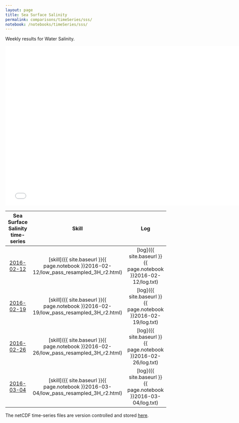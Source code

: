 ```yaml
---
layout: page
title: Sea Surface Salinity
permalink: comparisons/timeSeries/sss/
notebook: /notebooks/timeSeries/sss/
---
```


Weekly results for Water Salinity.

<iframe width="750" height="500" frameBorder="0" src="{{ site.baseurl }}{{ page.notebook }}2016-03-04/mapa.html" name="iframe"> <p>Your browser does not support iframes.</p> </iframe>


| Sea Surface Salinity time-series                                                                   | Skill                                                                | Log                                                            |
|:--------------------------------------------------------------------------------------------------:|:--------------------------------------------------------------------:|:--------------------------------------------------------------:|
| <a href="{{ site.baseurl }}{{ page.notebook }}2016-02-12/mapa.html" target="iframe">2016-02-12</a> | [skill]({{ site.baseurl }}{{ page.notebook }}2016-02-12/low_pass_resampled_3H_r2.html)  | [log]({{ site.baseurl }}{{ page.notebook }}2016-02-12/log.txt) |
| <a href="{{ site.baseurl }}{{ page.notebook }}2016-02-19/mapa.html" target="iframe">2016-02-19</a> | [skill]({{ site.baseurl }}{{ page.notebook }}2016-02-19/low_pass_resampled_3H_r2.html)  | [log]({{ site.baseurl }}{{ page.notebook }}2016-02-19/log.txt) |
| <a href="{{ site.baseurl }}{{ page.notebook }}2016-02-26/mapa.html" target="iframe">2016-02-26</a> | [skill]({{ site.baseurl }}{{ page.notebook }}2016-02-26/low_pass_resampled_3H_r2.html)  | [log]({{ site.baseurl }}{{ page.notebook }}2016-02-26/log.txt) |
| <a href="{{ site.baseurl }}{{ page.notebook }}2016-03-04/mapa.html" target="iframe">2016-03-04</a> | [skill]({{ site.baseurl }}{{ page.notebook }}2016-03-04/low_pass_resampled_3H_r2.html)  | [log]({{ site.baseurl }}{{ page.notebook }}2016-03-04/log.txt) |

The netCDF time-series files are version controlled and stored [here](https://github.com/SECOORA/skill_score/tree/gh-pages/notebooks/timeSeries/sss).
